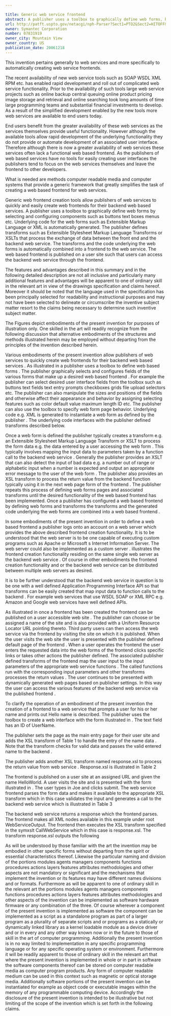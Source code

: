 ```yaml
---

title: Generic web service frontend
abstract: A publisher uses a toolbox to graphically define web forms, by selecting and configuring components such as buttons, text boxes, menus, etc. Underlying code for the web forms (such as Extensible Markup Language, or XML) is automatically generated. The publisher defines transforms (such as Extensible Stylesheet Markup Language Transforms, or XSLTs) that process the exchange of data between the front end and the backend web service. The transforms and the code underlying the web forms is automatically combined into a frontend to the web service. The web based frontend is published on a user site, such that users can access the backend web service through the frontend.
url: http://patft.uspto.gov/netacgi/nph-Parser?Sect1=PTO2&Sect2=HITOFF&p=1&u=%2Fnetahtml%2FPTO%2Fsearch-adv.htm&r=1&f=G&l=50&d=PALL&S1=07831919&OS=07831919&RS=07831919
owner: Symantec Corporation
number: 07831919
owner_city: Mountain View
owner_country: US
publication_date: 20061218
---
```

This invention pertains generally to web services and more specifically to automatically creating web service frontends.

The recent availability of new web service tools such as SOAP WSDL XML RPM etc. has enabled rapid development and roll out of complicated web service functionality. Prior to the availability of such tools large web service projects such as online backup central queuing online product pricing image storage and retrieval and online searching took long amounts of time large programming teams and substantial financial investments to develop. As a result of the simplified development enabled by the new tools more web services are available to end users today.

End users benefit from the greater availability of these web services as the services themselves provide useful functionality. However although the available tools allow rapid development of the underlying functionality they do not provide or automate development of an associated user interface. Therefore although there is now a greater availability of web services these services often lack a functional web based frontend. As the publishers of web based services have no tools for easily creating user interfaces the publishers tend to focus on the web services themselves and leave the frontend to other developers.

What is needed are methods computer readable media and computer systems that provide a generic framework that greatly simplifies the task of creating a web based frontend for web services.

Generic web frontend creation tools allow publishers of web services to quickly and easily create web frontends for their backend web based services. A publisher uses a toolbox to graphically define web forms by selecting and configuring components such as buttons text boxes menus etc. Underlying code for the web forms such as Extensible Markup Language or XML is automatically generated. The publisher defines transforms such as Extensible Stylesheet Markup Language Transforms or XSLTs that process the exchange of data between the front end and the backend web service. The transforms and the code underlying the web forms is automatically combined into a frontend to the web service. The web based frontend is published on a user site such that users can access the backend web service through the frontend.

The features and advantages described in this summary and in the following detailed description are not all inclusive and particularly many additional features and advantages will be apparent to one of ordinary skill in the relevant art in view of the drawings specification and claims hereof. Moreover it should be noted that the language used in the specification has been principally selected for readability and instructional purposes and may not have been selected to delineate or circumscribe the inventive subject matter resort to the claims being necessary to determine such inventive subject matter.

The Figures depict embodiments of the present invention for purposes of illustration only. One skilled in the art will readily recognize from the following discussion that alternative embodiments of the structures and methods illustrated herein may be employed without departing from the principles of the invention described herein.

Various embodiments of the present invention allow publishers of web services to quickly create web frontends for their backend web based services . As illustrated in a publisher uses a toolbox to define web based forms . The publisher graphically selects and configures fields of the various forms that make up a desired web based frontend . For example the publisher can select desired user interface fields from the toolbox such as buttons text fields text entry prompts checkboxes grids file upload selectors etc. The publisher can also manipulate the sizes and positions of the fields and otherwise affect their appearance and behavior by assigning selecting features such as color default value maximum length ID etc. The publisher can also use the toolbox to specify web form page behavior. Underlying code e.g. XML is generated to instantiate a web form as defined by the publisher . The underlying code interfaces with the publisher defined transforms described below.

Once a web form is defined the publisher typically creates a transform e.g. an Extensible Stylesheet Markup Language Transform or XSLT to process the form data e.g. the data entered by a user accessing the web form . This typically involves mapping the input data to parameters taken by a function call to the backend web service . Generally the publisher provides an XSLT that can also detect the input of bad data e.g. a number out of range or alphabetic input when a number is expected and output an appropriate error message to the user of the web form . The publisher also provides an XSL transform to process the return value from the backend function typically using it in the next web page form of the frontend . The publisher repeats this process of defining web forms pages and associated transforms until the desired functionality of the web based frontend has been implemented. Once a publisher has configured a web based frontend by defining web forms and transforms the transforms and the generated code underlying the web forms are combined into a web based frontend .

In some embodiments of the present invention in order to define a web based frontend a publisher logs onto an account on a web server which provides the above described frontend creation functionality. It is to be understood that the web server is to be one capable of executing custom programs such as Apache or Microsoft s Internet Information Server. The web server could also be implemented as a custom server . illustrates the frontend creation functionality residing on the same single web server as the backend web service . Of course in other embodiments the frontend creation functionality and or the backend web service can be distributed between multiple web servers as desired.

It is to be further understood that the backend web service in question is to be one with a well defined Application Programming Interface API so that transforms can be easily created that map input data to function calls to the backend . For example web services that use WSDL SOAP or XML RPC e.g. Amazon and Google web services have well defined APIs.

As illustrated in once a frontend has been created the frontend can be published on a user accessible web site . The publisher can choose or be assigned a name of the site and is also provided with a Uniform Resource Locator URL pointing thereto. Third party users can then access the web service via the frontend by visiting the site on which it is published. When the user visits the web site the user is presented with the publisher defined default page of the frontend . When a user operates the frontend the user enters the requested data into the web forms of the frontend clicks specific links or takes other actions the publisher defined. The associated publisher defined transforms of the frontend map the user input to the input parameters of the appropriate web service functions . The called functions run with the corresponding input parameters and other transforms processes the return values . The user continues to be presented with dynamically generated web pages based on publisher settings. In this way the user can access the various features of the backend web service via the published frontend .

To clarify the operation of an embodiment of the present invention the creation of a frontend to a web service that prompts a user for his or her name and prints out Hello name is described. The publisher uses the toolbox to create a web interface with the form illustrated in . The text field has an ID of UserName. 

The publisher sets the page as the main entry page for their user site and adds the XSL transform of Table 1 to handle the entry of the name data . Note that the transform checks for valid data and passes the valid entered name to the backend .

The publisher adds another XSL transform named response.xsl to process the return value from web service . Response.xsl is illustrated in Table 2 

The frontend is published on a user site at an assigned URL and given the name HelloWorld. A user visits the site and is presented with the form illustrated in . The user types in Joe and clicks submit. The web service frontend parses the form data and makes it available to the appropriate XSL transform which in this case validates the input and generates a call to the backend web service which is illustrated in Table 3 

The backend web service returns a response which the frontend parses. The frontend makes all XML nodes available in this example under root WebServiceOutput. The frontend then executes the XSL transform specified in the symxslt CallWebService which in this case is response.xsl. The transform response.xsl outputs the following 

As will be understood by those familiar with the art the invention may be embodied in other specific forms without departing from the spirit or essential characteristics thereof. Likewise the particular naming and division of the portions modules agents managers components functions procedures actions layers features attributes methodologies and other aspects are not mandatory or significant and the mechanisms that implement the invention or its features may have different names divisions and or formats. Furthermore as will be apparent to one of ordinary skill in the relevant art the portions modules agents managers components functions procedures actions layers features attributes methodologies and other aspects of the invention can be implemented as software hardware firmware or any combination of the three. Of course wherever a component of the present invention is implemented as software the component can be implemented as a script as a standalone program as part of a larger program as a plurality of separate scripts and or programs as a statically or dynamically linked library as a kernel loadable module as a device driver and or in every and any other way known now or in the future to those of skill in the art of computer programming. Additionally the present invention is in no way limited to implementation in any specific programming language or for any specific operating system or environment. Furthermore it will be readily apparent to those of ordinary skill in the relevant art that where the present invention is implemented in whole or in part in software the software components thereof can be stored on computer readable media as computer program products. Any form of computer readable medium can be used in this context such as magnetic or optical storage media. Additionally software portions of the present invention can be instantiated for example as object code or executable images within the memory of any programmable computing device. Accordingly the disclosure of the present invention is intended to be illustrative but not limiting of the scope of the invention which is set forth in the following claims.

